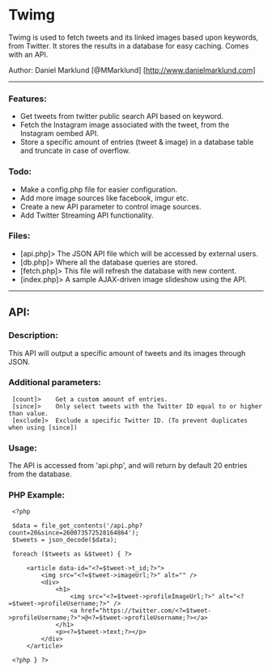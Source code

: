 # Twimg

Twimg is used to fetch tweets and its linked images based upon keywords, from Twitter. It stores the results in a database for easy caching. Comes with an API.

Author: Daniel Marklund [@MMarklund] [http://www.danielmarklund.com]

------------------------------

### Features:

* Get tweets from twitter public search API based on keyword.
* Fetch the Instagram image associated with the tweet, from the Instagram oembed API.
* Store a specific amount of entries (tweet & image) in a database table and truncate in case of overflow.

### Todo:

* Make a config.php file for easier configuration.
* Add more image sources like facebook, imgur etc.
* Create a new API parameter to control image sources.
* Add Twitter Streaming API functionality.

### Files:

* [api.php]>    The JSON API file which will be accessed by external users.
* [db.php]>     Where all the database queries are stored.
* [fetch.php]>  This file will refresh the database with new content.
* [index.php]>  A sample AJAX-driven image slideshow using the API.

------------------------------

## API:

### Description:

This API will output a specific amount of tweets and its images through JSON.

### Additional parameters:

     [count]>    Get a custom amount of entries.
     [since]>    Only select tweets with the Twitter ID equal to or higher than value.
     [exclude]>  Exclude a specific Twitter ID. (To prevent duplicates when using [since])

### Usage:

The API is accessed from 'api.php', and will return by default 20 entries from the database.

### PHP Example:

     <?php

     $data = file_get_contents('/api.php?count=20&since=260073572528164864');
     $tweets = json_decode($data);

     foreach ($tweets as &$tweet) { ?>

         <article data-id="<?=$tweet->t_id;?>">
             <img src="<?=$tweet->imageUrl;?>" alt="" />
             <div>
                 <h1>
                     <img src="<?=$tweet->profileImageUrl;?>" alt="<?=$tweet->profileUsername;?>" />
                     <a href="https://twitter.com/<?=$tweet->profileUsername;?>">@<?=$tweet->profileUsername;?></a>
                 </h1>
                 <p><?=$tweet->text;?></p>
             </div>
         </article>
     
     <?php } ?>